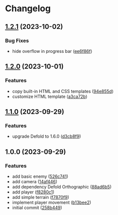 # Changelog

## [1.2.1](https://github.com/myopic-design/defold-survivors/compare/1.2.0...1.2.1) (2023-10-02)


### Bug Fixes

* hide overflow in progress bar ([ee6f86f](https://github.com/myopic-design/defold-survivors/commit/ee6f86f7351586f0b77f7868c0bf1facde78e3f3))

## [1.2.0](https://github.com/myopic-design/defold-survivors/compare/1.1.0...1.2.0) (2023-10-01)


### Features

* copy built-in HTML and CSS templates ([94e855d](https://github.com/myopic-design/defold-survivors/commit/94e855dd3556d8a8b3f76dc06e0bc3bf33c95a0a))
* customize HTML template ([a3ca72b](https://github.com/myopic-design/defold-survivors/commit/a3ca72b860ce83846c651dee7c001261a28227fa))

## [1.1.0](https://github.com/myopic-design/defold-survivors/compare/1.0.0...1.1.0) (2023-09-29)


### Features

* upgrade Defold to 1.6.0 ([d3cb8f9](https://github.com/myopic-design/defold-survivors/commit/d3cb8f9b544715f715e6dd28d6db80536cc304ad))

## 1.0.0 (2023-09-29)


### Features

* add basic enemy ([526c741](https://github.com/myopic-design/defold-survivors/commit/526c741bbca1a51bf897f7424122b89e8f28a9ab))
* add camera ([14af446](https://github.com/myopic-design/defold-survivors/commit/14af4461018a823449a91409abd70d87c20e6086))
* add dependency Defold Orthographic ([88ad6b5](https://github.com/myopic-design/defold-survivors/commit/88ad6b592456c3cbbf55b443d923b5ff3531301a))
* add player ([f8280c1](https://github.com/myopic-design/defold-survivors/commit/f8280c1380e5df4cff5dbd286121494f22185a6d))
* add simple terrain ([f7870f9](https://github.com/myopic-design/defold-survivors/commit/f7870f9c392f82ec801967e3e54b92b6b8e182b1))
* implement player movement ([b13bee2](https://github.com/myopic-design/defold-survivors/commit/b13bee2ab35bfd747eb4b46907b71ad47058981c))
* initial commit ([258b449](https://github.com/myopic-design/defold-survivors/commit/258b4494faae5d933da91dcff986f43614b736e3))
